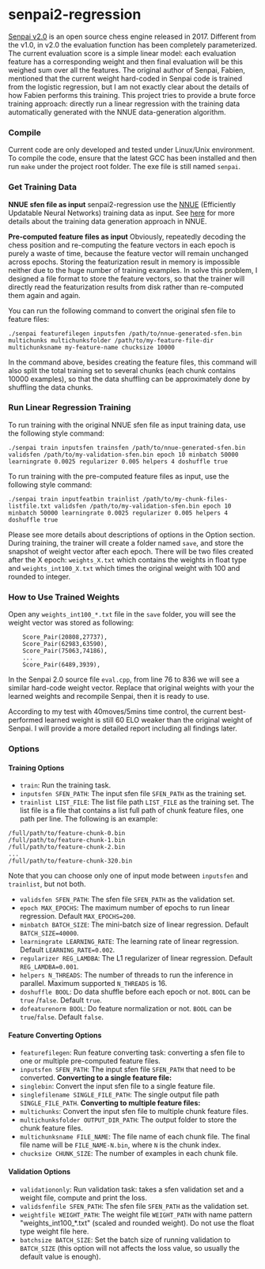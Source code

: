 # senpai2-regression

[Senpai v2.0](http://www.amateurschach.de/main/_senpai.htm) is an open source chess engine released in 2017. Different from the v1.0, in v2.0 the evaluation function  has been completely parameterized. The current evaluation score is a simple linear model: each evaluation feature has a corresponding weight and then final evaluation will be this weighed sum over all the features. The original author of Senpai, Fabien, mentioned that the current weight hard-coded in Senpai code is trained from the logistic regression, but I am not exactly clear about the details of how Fabien performs this training. This project tries to provide a brute force training approach: directly run a linear regression with the training data automatically generated with the NNUE data-generation algorithm. 

### Compile

Current code are only developed and tested under Linux/Unix environment. To compile the code, ensure that the latest GCC has been installed and then run `make` under the project root folder. The exe file is still named `senpai`.

### Get Training Data

**NNUE sfen file as input**
senpai2-regression use the [NNUE](https://www.chessprogramming.org/Stockfish_NNUE) (Efficiently Updatable Neural Networks) training data as input. See [here](https://github.com/joergoster/Stockfish-NNUE) for more details about the training data generation approach in NNUE. 

**Pre-computed feature files as input**
Obviously, repeatedly decoding the chess position and re-computing the feature vectors in each epoch is purely a waste of time, because the feature vector will remain unchanged across epochs. Storing the featurization result in memory is impossible neither due to the huge number of training examples. In solve this problem, I designed a file format to store the feature vectors, so that the trainer will directly read the featurization results from disk rather than re-computed them again and again. 

You can run the following command to convert the original sfen file to feature files:
```
./senpai featurefilegen inputsfen /path/to/nnue-generated-sfen.bin multichunks multichunksfolder /path/to/my-feature-file-dir multichunksname my-feature-name chucksize 10000
```
In the command above, besides creating the feature files, this command will also split the total training set to several chunks (each chunk contains 10000 examples), so that the data shuffling can be approximately done by shuffling the data chunks.


### Run Linear Regression Training

To run training with the original NNUE sfen file as input training data, use the following style command:
```
./senpai train inputsfen trainsfen /path/to/nnue-generated-sfen.bin validsfen /path/to/my-validation-sfen.bin epoch 10 minbatch 50000 learningrate 0.0025 regularizer 0.005 helpers 4 doshuffle true

```
To run training with the pre-computed feature files as input, use the following style command:
```
./senpai train inputfeatbin trainlist /path/to/my-chunk-files-listfile.txt validsfen /path/to/my-validation-sfen.bin epoch 10 minbatch 50000 learningrate 0.0025 regularizer 0.005 helpers 4 doshuffle true
```
Please see more details about descriptions of options in the Option section. During training, the trainer will create a folder named `save`, and store the snapshot of weight vector after each epoch. There will be two files created after the X epoch: `weights_X.txt` which contains the weights in float type and `weights_int100_X.txt` which times the original weight with 100 and rounded to integer.

### How to Use Trained Weights

Open any `weights_int100_*.txt` file in the `save` folder, you will see the weight vector was stored as following:
```
	Score_Pair(20808,27737),
	Score_Pair(62983,63590),
	Score_Pair(75063,74186),
	...
	Score_Pair(6489,3939),
```
In the Senpai 2.0 source file `eval.cpp`, from line 76 to 836 we will see a similar hard-code weight vector. Replace that original weights with your the learned weights and recompile Senpai, then it is ready to use.

According to my test with 40moves/5mins time control, the current best-performed learned weight is still 60 ELO weaker than the original weight of Senpai. I will provide a more detailed report including all findings later.


### Options

#### Training Options
*  `train`: Run the training task.
*  `inputsfen SFEN_PATH`: The input sfen file `SFEN_PATH` as the training set.
*  `trainlist LIST_FILE`: The list file path `LIST_FILE` as the training set. The list file is a file that contains a list full path of chunk feature files, one path per line. The following is an example:
```
/full/path/to/feature-chunk-0.bin
/full/path/to/feature-chunk-1.bin
/full/path/to/feature-chunk-2.bin
...
/full/path/to/feature-chunk-320.bin
```
Note that you can choose only one of input mode between `inputsfen` and `trainlist`, but not both.
*  `validsfen SFEN_PATH`: The sfen file `SFEN_PATH` as the validation set.
*  `epoch MAX_EPOCHS`: The maximum number of epochs to run linear regression. Default `MAX_EPOCHS=200`.
*  `minbatch BATCH_SIZE`: The mini-batch size of linear regression. Default `BATCH_SIZE=40000`.
*  `learningrate LEARNING_RATE`: The learning rate of linear regression. Default `LEARNING_RATE=0.002`.
*  `regularizer REG_LAMDBA`: The L1 regularizer of linear regression. Default `REG_LAMDBA=0.001`.
*  `helpers N_THREADS`: The number of threads to run the inference in parallel. Maximum supported `N_THREADS` is 16.
*  `doshuffle BOOL`: Do data shuffle before each epoch or not. `BOOL` can be `true` /`false`. Default `true`.
*  `dofeaturenorm BOOL`: Do feature normalization or not. `BOOL` can be `true`/`false`. Default `false`.

#### Feature Converting Options

*  `featurefilegen`: Run feature converting task: converting a sfen file to one or multiple pre-computed feature files.
*  `inputsfen SFEN_PATH`: The input sfen file `SFEN_PATH` that need to be converted.
**Converting to a single feature file:**
*  `singlebin`: Convert the input sfen file to a single feature file.
*  `singlefilename SINGLE_FILE_PATH`: The single output file path `SINGLE_FILE_PATH`.
**Converting to multiple feature files:**
*  `multichunks`: Convert the input sfen file to multiple chunk feature files.
*  `multichunksfolder OUTPUT_DIR_PATH`: The output folder to store the chunk feature files.
*  `multichunksname FILE_NAME`: The file name of each chunk file. The final file name will be `FILE_NAME-N.bin`, where `N` is the chunk index.
*  `chucksize CHUNK_SIZE`: The number of examples in each chunk file.

#### Validation Options

*  `validationonly`: Run validation task: takes a sfen validation set and a weight file, compute and print the loss.
*  `validsfenfile SFEN_PATH`: The sfen file `SFEN_PATH` as the validation set.
*  `weightfile WEIGHT_PATH`: The weight file `WEIGHT_PATH` with name pattern "weights_int100_*.txt" (scaled and rounded weight). Do not use the float type weight file here.
*  `batchsize BATCH_SIZE`: Set the batch size of running validation to `BATCH_SIZE` (this option will not affects the loss value, so usually the default value is enough).
